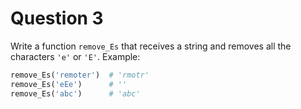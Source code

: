 # Question 3

Write a function `remove_Es` that receives a string and removes all the characters `'e'` or `'E'`. Example:

```python
remove_Es('remoter')  # 'rmotr'
remove_Es('eEe')      # ''
remove_Es('abc')      # 'abc'
```
